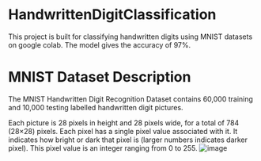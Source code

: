 # HandwrittenDigitClassification
This project is built for classifying handwritten digits using MNIST datasets on google colab.
The model gives the accuracy of 97%.

# MNIST Dataset Description
The MNIST Handwritten Digit Recognition Dataset contains 60,000 training and 10,000 testing labelled handwritten digit pictures.

Each picture is 28 pixels in height and 28 pixels wide, for a total of 784 (28×28) pixels. Each pixel has a single pixel value associated with it. It indicates how bright or dark that pixel is (larger numbers indicates darker pixel). This pixel value is an integer ranging from 0 to 255.
![image](https://github.com/vaibhavitiwarii/HandwrittenDigitClassification/assets/120113241/12333a9e-1ea0-47dd-9032-2887a1ce73d4)



